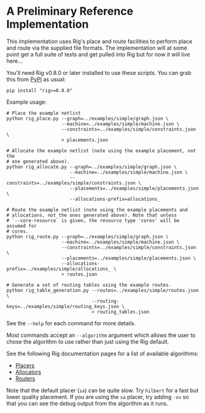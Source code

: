 A Preliminary Reference Implementation
======================================

This implementation uses Rig's place and route facilities to perform place and
route via the supplied file formats. The implementation will at some point get
a full suite of tests and get pulled into Rig but for now it will live here...

You'll need Rig v0.8.0 or later installed to use these scripts. You can grab
this from [PyPI](https://pypi.python.org/pypi/rig/) as usual:

    pip install "rig>=0.8.0"

Example usage:

    # Place the example netlist
    python rig_place.py --graph=../examples/simple/graph.json \
                        --machine=../examples/simple/machine.json \
                        --constraints=../examples/simple/constraints.json \
                        > placements.json
    
    # Allocate the example netlist (note using the example placement, not the
    # one generated above).
    python rig_allocate.py --graph=../examples/simple/graph.json \
                           --machine=../examples/simple/machine.json \
                           --constraints=../examples/simple/constraints.json \
                           --placements=../examples/simple/placements.json \
                           --allocations-prefix=allocations_
    
    # Route the example netlist (note using the example placements and
    # allocations, not the ones generated above). Note that unless
    # `--core-resource` is given, the resource type 'cores' will be assumed for
    # cores.
    python rig_route.py --graph=../examples/simple/graph.json \
                        --machine=../examples/simple/machine.json \
                        --constraints=../examples/simple/constraints.json \
                        --placements=../examples/simple/placements.json \
                        --allocations-prefix=../examples/simple/allocations_ \
                        > routes.json
    
    # Generate a set of routing tables using the example routes.
    python rig_table_generation.py --routes=../examples/simple/routes.json \
                                   --routing-keys=../examples/simple/routing_keys.json \
                                   > routing_tables.json

See the `--help` for each command for more details.

Most commands accept an `--algorithm` argument which allows the user to chose
the algorithm to use rather than just using the Rig default.

See the following Rig documentation pages for a list of available algorithms:

* [Placers](http://rig.readthedocs.org/en/stable/place_and_route/placement_algorithms.html)
* [Allocators](http://rig.readthedocs.org/en/stable/place_and_route/allocation_algorithms.html)
* [Routers](http://rig.readthedocs.org/en/stable/place_and_route/routing_algorithms.html)

Note that the default placer (`sa`) can be quite slow. Try `hilbert` for a fast
but lower quality placement. If you are using the `sa` placer, try adding `-vv`
so that you can see the debug output from the algorithm as it runs.
